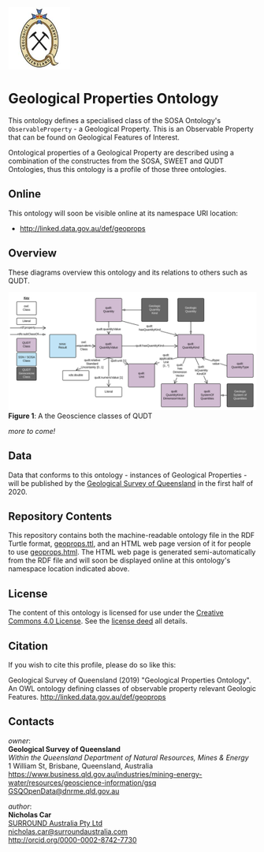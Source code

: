 <img src="style/gsq.jpg" style="width:25%" />  

# Geological Properties Ontology
This ontology defines a specialised class of the SOSA Ontology's `ObservableProperty` - a Geological Property. This is an Observable Property that can be found on Geological Features of Interest.

Ontological properties of a Geological Property are described using a combination of the constructes from the SOSA, SWEET and QUDT Ontologies, thus this ontology is a profile of those three ontologies.

## Online
This ontology will soon be visible online at its namespace URI location:

* <http://linked.data.gov.au/def/geoprops>


## Overview
These diagrams overview this ontology and its relations to others such as QUDT.

![](images/geo-qudt.svg)
**Figure 1**: A the Geoscience classes of QUDT

*more to come!*

## Data
Data that conforms to this ontology - instances of Geological Properties - will be published by the [Geological Survey of Queensland](http://linked.data.gov.au/org/gsq) in the first half of 2020.


## Repository Contents
This repository contains both the machine-readable ontology file in the RDF Turtle format, [geoprops.ttl](geoprops.ttl), and an HTML web page version of it for people to use [geoprops.html](geoprops.html). The HTML web page is generated semi-automatically from the RDF file and will soon be displayed online at this ontology's namespace location indicated above.


## License
The content of this ontology is licensed for use under the [Creative Commons 4.0 License](https://creativecommons.org/licenses/by/4.0/). See the [license deed](LICENSE) all details.


## Citation
If you wish to cite this profile, please do so like this:

Geological Survey of Queensland (2019) "Geological Properties Ontology". An OWL ontology defining classes of observable property relevant Geologic Features. http://linked.data.gov.au/def/geoprops


## Contacts
*owner*:  
**Geological Survey of Queensland**  
*Within the Queensland Department of Natural Resources, Mines & Energy*  
1 William St, Brisbane, Queensland, Australia  
<https://www.business.qld.gov.au/industries/mining-energy-water/resources/geoscience-information/gsq>  
<GSQOpenData@dnrme.qld.gov.au>  

*author*:  
**Nicholas Car**  
[SURROUND Australia Pty Ltd](https://surroundaustralia.com)  
<nicholas.car@surroundaustralia.com>  
<http://orcid.org/0000-0002-8742-7730>  
